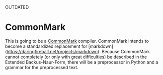 OUTDATED

CommonMark
==========

This is going to be a [CommonMark](http://commonmark.org) compiler. CommonMark
intends to become a standardized replacement for [markdown]
(https://daringfireball.net/projects/markdown). Because CommonMark cannot
completely (or only with great difficulties) be described in the Extended
Backus-Naur-Form, there will be a preprocessor in Python and a grammar for
the preprocessed text.
